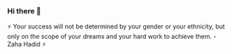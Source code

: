 ### Hi there 👋

⚡ Your success will not be determined by your gender or your ethnicity, but only on the scope of your dreams and your hard work to achieve them. - Zaha Hadid ⚡

<!--
**b0yblake/b0yblake** is a ✨ _special_ ✨ repository because its `README.md` (this file) appears on your GitHub profile.

Here are some ideas to get you started:

- 🔭 I’m currently working on ...
- 🌱 I’m currently learning ...
- 👯 I’m looking to collaborate on ...
- 🤔 I’m looking for help with ...
- 💬 Ask me about ...
- 📫 How to reach me: ...
- 😄 Pronouns: ...
- ⚡ Fun fact: ...
-->
